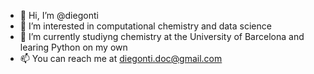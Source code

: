 - 👋 Hi, I’m @diegonti
- 👀 I’m interested in computational chemistry and data science
- 🌱 I’m currently studiyng chemistry at the University of Barcelona and learing Python on my own
- 📫 You can reach me at diegonti.doc@gmail.com

<!---
diegonti/diegonti is a ✨ special ✨ repository because its `README.md` (this file) appears on your GitHub profile.
You can click the Preview link to take a look at your changes.
--->

